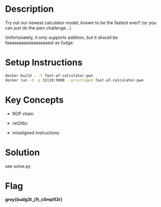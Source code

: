 # Description

Try out our newest calculator model, known to be the fastest ever!! (or you can just do the pwn challenge...)

Unfortunately, it only supports addition, but it should be faaaaaaaaaaaaaaaaaast as fudge.

# Setup Instructions

```sh
docker build . -t fast-af-calculator-pwn
docker run -d -p 32110:5000 --privileged fast-af-calculator-pwn
```

# Key Concepts

- ROP chain

- ret2libc

- misaligned instructions

# Solution

see solve.py

# Flag

**grey{budg3t_j1t_c0mp1l3r}**
